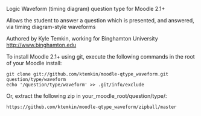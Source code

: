 Logic Waveform (timing diagram) question type for Moodle 2.1+

Allows the student to answer a question which is presented, and answered, via timing diagram-style waveforms

Authored by Kyle Temkin, working for Binghamton University <http://www.binghamton.edu>

To install Moodle 2.1+ using git, execute the following commands in the root of your Moodle install:

    git clone git://github.com/ktemkin/moodle-qtype_waveform.git question/type/waveform
    echo '/question/type/waveform' >> .git/info/exclude

Or, extract the following zip in your_moodle_root/question/type/:

    https://github.com/ktemkin/moodle-qtype_waveform/zipball/master
